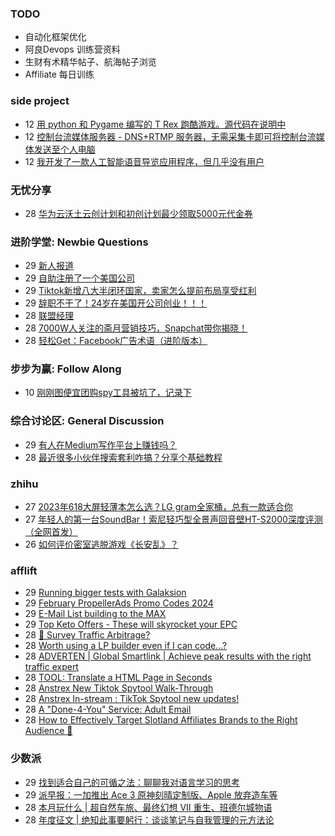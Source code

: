 ### TODO
-  自动化框架优化
-  阿良Devops 训练营资料
-  生财有术精华帖子、航海帖子浏览
-  Affiliate 每日训练

### side project
<!-- sideproject:START -->
-  12 [用 python 和 Pygame 编写的 T Rex 跑酷游戏。源代码在说明中](https://www.youtube.com/watch?v=pZySIXSelCA)
-  12 [控制台流媒体服务器 - DNS+RTMP 服务器，无需采集卡即可将控制台流媒体发送至个人电脑](https://github.com/Aioros/console-streaming-server)
-  12 [我开发了一款人工智能语音导览应用程序，但几乎没有用户](https://www.reddit.com/r/SideProject/comments/18gpp0e/ive_built_an_ai_audio_tour_app_but_have_almost_no/)<!-- sideproject:END -->


### 无忧分享
<!-- ruyo:START -->
-  28 [华为云沃土云创计划和初创计划最少领取5000元代金券](https://51.ruyo.net/18617.html)<!-- ruyo:END -->

### 进阶学堂: Newbie Questions
<!-- advertcn1:START -->
-  29 [新人报道](https://www.advertcn.com/thread-114155-1-1.html)
-  29 [自助注册了一个美国公司](https://www.advertcn.com/thread-114154-1-1.html)
-  29 [Tiktok新增八大半闭环国家，卖家怎么提前布局享受红利](https://www.advertcn.com/thread-114153-1-1.html)
-  29 [辞职不干了！24岁在美国开公司创业！！！](https://www.advertcn.com/thread-114152-1-1.html)
-  28 [联盟经理](https://www.advertcn.com/thread-114145-1-1.html)
-  28 [7000W人关注的斋月营销技巧，Snapchat带你揭晓！](https://www.advertcn.com/thread-114144-1-1.html)
-  28 [轻松Get：Facebook广告术语（进阶版本）](https://www.advertcn.com/thread-114143-1-1.html)<!-- advertcn1:END -->

### 步步为赢: Follow Along
<!-- advertcn2:START -->
-  10 [刚刚图便宜团购spy工具被坑了，记录下](https://www.advertcn.com/thread-113954-1-1.html)<!-- advertcn2:END -->

### 综合讨论区: General Discussion
<!-- advertcn3:START -->
-  29 [有人在Medium写作平台上赚钱吗？](https://www.advertcn.com/thread-114150-1-1.html)
-  28 [最近很多小伙伴搜索套利咋搞？分享个基础教程](https://www.advertcn.com/thread-114147-1-1.html)<!-- advertcn3:END -->


### zhihu
<!-- zhihu:START -->
-  27 [2023年618大屏轻薄本怎么选？LG gram全家桶，总有一款适合你](http://zhuanlan.zhihu.com/p/632641888?utm_campaign=rss&utm_medium=rss&utm_source=rss&utm_content=title)
-  27 [年轻人的第一台SoundBar！索尼轻巧型全景声回音壁HT-S2000深度评测（全网首发）](http://zhuanlan.zhihu.com/p/630990296?utm_campaign=rss&utm_medium=rss&utm_source=rss&utm_content=title)
-  26 [如何评价密室逃脱游戏《长安乱》？](http://www.zhihu.com/question/563950552/answer/3045961312?utm_campaign=rss&utm_medium=rss&utm_source=rss&utm_content=title)<!-- zhihu:END -->

### afflift
<!-- afflift:START -->
-  29 [Running bigger tests with Galaksion](https://afflift.com/f/threads/running-bigger-tests-with-galaksion.12711/)
-  29 [February PropellerAds Promo Codes 2024](https://afflift.com/f/threads/february-propellerads-promo-codes-2024.12592/)
-  29 [E-Mail List building to the MAX](https://afflift.com/f/threads/e-mail-list-building-to-the-max.11019/)
-  29 [Top Keto Offers - These will skyrocket your EPC](https://afflift.com/f/threads/top-keto-offers-these-will-skyrocket-your-epc.12642/)
-  28 [🚦 Survey Traffic Arbitrage?](https://afflift.com/f/threads/%F0%9F%9A%A6-survey-traffic-arbitrage.12508/)
-  28 [Worth using a LP builder even if I can code...?](https://afflift.com/f/threads/worth-using-a-lp-builder-even-if-i-can-code.12723/)
-  28 [ADVERTEN | Global Smartlink | Achieve peak results with the right traffic expert](https://afflift.com/f/threads/adverten-global-smartlink-achieve-peak-results-with-the-right-traffic-expert.7526/)
-  28 [TOOL: Translate a HTML Page in Seconds](https://afflift.com/f/threads/tool-translate-a-html-page-in-seconds.11422/)
-  28 [Anstrex New Tiktok Spytool Walk-Through](https://afflift.com/f/threads/anstrex-new-tiktok-spytool-walk-through.11775/)
-  28 [Anstrex In-stream : TikTok Spytool new updates!](https://afflift.com/f/threads/anstrex-in-stream-tiktok-spytool-new-updates.12729/)
-  28 [A &quot;Done-4-You&quot; Service: Adult Email](https://afflift.com/f/threads/a-done-4-you-service-adult-email.12728/)
-  28 [How to Effectively Target Slotland Affiliates Brands to the Right Audience 🤔](https://afflift.com/f/threads/how-to-effectively-target-slotland-affiliates-brands-to-the-right-audience-%F0%9F%A4%94.12727/)<!-- afflift:END -->

### 少数派
<!-- sspai:START -->
-  29 [找到适合自己的可循之法：聊聊我对语言学习的思考](https://sspai.com/post/85611)
-  29 [派早报：一加推出 Ace 3 原神刻晴定制版、Apple 放弃造车等](https://sspai.com/post/86766)
-  28 [本月玩什么 | 超自然车旅、最终幻想 VII 重生、班德尔城物语](https://sspai.com/post/86752)
-  28 [年度征文 | 绝知此事要躬行：谈谈笔记与自我管理的元方法论](https://sspai.com/post/86605)<!-- sspai:END -->
